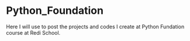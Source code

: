 # Python_Foundation 
Here I will use to post the projects and codes I create at Python Fundation course at Redi School.
